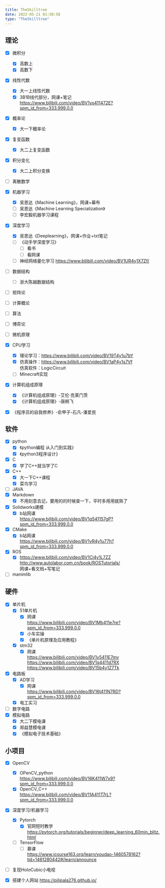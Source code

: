 ```yaml
---
title: TheSkilltree
date: 2022-05-21 01:50:58
type: "TheSkilltree"
---
```



##  理论

- [x] 微积分
  - [x] 高数上
  - [x] 高数下 
- [x] 线性代数
  - [x] 大一上线性代数 
  - [x] 3B1B线代部分，网课+笔记  
  https://www.bilibili.com/video/BV1ys411472E?spm_id_from=333.999.0.0
- [x] 概率论
  - [x] 大一下概率论 
- [x] 复变函数
  - [x] 大二上复变函数 
- [x] 积分变化
  - [x] 大二上积分变换 
- [ ] 离散数学
- [x] 机器学习
  - [x] 吴恩达《Machine Learning》，网课+幕布
  - [ ] 吴恩达《Machine Learning Specialization》
  - [ ] 李宏毅机器学习课程
- [x] 深度学习
  - [x] 吴恩达《Deeplearning》，网课+作业+txt笔记 
  - [ ] 《动手学深度学习》
    - [ ] 看书
    - [ ] 看网课
  - [ ] 神经网络量化学习
  https://www.bilibili.com/video/BV1UR4y1X7Zf/  
- [ ] 数据结构
  - [ ] 浙大陈越数据结构
- [ ] 矩阵论
- [ ] 计算概论
- [ ] 算法
- [ ] 博弈论
- [ ] 微机原理
- [X] CPU学习
  - [x] 理论学习：https://www.bilibili.com/video/BV19T4y1u7bY
  - [x] 仿真操作：https://www.bilibili.com/video/BV1aP4y1s7Vf   
  仿真软件：LogicCircuit
  - [ ] Minecraft实现
- [x] 计算机组成原理
  - [x] 《计算机组成原理》-艾伦·克莱门茨
  - [x] 《计算机组成原理》-唐朔飞
- [x] 《程序员的自我修养》-俞甲子-石凡-潘爱民 




## 软件

- [x] python
  - [x] 《python编程 从入门到实践》
  - [x] 《python3程序设计》
- [x] C
  - [x] 学了C++就当学了C
- [x] C++
  - [x] 大一下C++课程
  - [x] 菜鸟学习
- [ ] JAVA
- [x] Markdown
  - [x] 不用刻意去记，要用的的时候查一下，平时多用用就熟了
- [x] Solidworks建模
  - [x] b站网课  
  https://www.bilibili.com/video/BV1q541157gP?spm_id_from=333.999.0.0
- [X] CMake
  - [x] b站网课   
  https://www.bilibili.com/video/BV1vR4y1u77h?spm_id_from=333.999.0.0
- [x] ROS
  - [x] https://www.bilibili.com/video/BV1Ci4y1L7ZZ  
  http://www.autolabor.com.cn/book/ROSTutorials/  
  网课+看文档+写笔记
- [ ] manimlib

## 硬件
- [x] 单片机
  - [x] 51单片机  
    - [x] 网课  
    https://www.bilibili.com/video/BV1Mb411e7re?spm_id_from=333.999.0.0
    - [x] 小车实操
    - [x] 《单片机原理及应用教程》
  - [x] stm32   
    - [x] 网课   
    https://www.bilibili.com/video/BV1v5411E7mv
    https://www.bilibili.com/video/BV1q4411d7RX
    https://www.bilibili.com/video/BV15b4y1Z7Tk 
- [x] 电路板
  - [x] AD学习
    - [x] 网课    
    https://www.bilibili.com/video/BV16t411N7RD?spm_id_from=333.999.0.0
  - [x] 电工实习
- [ ] 数字电路
- [x] 模拟电路
  - [x] 大二下模电课
  - [x] 郑益慧模电课
  - [x] 《模拟电子技术基础》

## 小项目
- [x] OpenCV
  - [x] OPenCV_python  
  https://www.bilibili.com/video/BV16K411W7x9?spm_id_from=333.999.0.0
  - [x] OpenCV_C++  
  https://www.bilibili.com/video/BV11A411T7rL?spm_id_from=333.999.0.0
- [x] 深度学习/机器学习
  - [x] Pytorch
    - [x] 官网短时教学  
    https://pytorch.org/tutorials/beginner/deep_learning_60min_blitz.html
  - [ ] TensorFlow  
    - [ ] 慕课  
    https://www.icourse163.org/learn/youdao-1460578162?tid=1461280442#/learn/announce
- [ ] 复现HoloCubic小电视
- [x] 搭建个人网站
      https://pilipala276.github.io/

  
  
  
  



